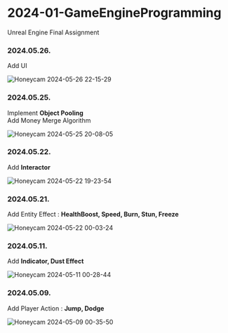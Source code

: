 # 2024-01-GameEngineProgramming
 Unreal Engine Final Assignment

### 2024.05.26.
Add UI

![Honeycam 2024-05-26 22-15-29](https://github.com/areasplash/2024-01-GameEngineProgramming/assets/50064865/450fcf6d-4929-4270-bca8-73de30dc1ad6)

### 2024.05.25.
Implement __Object Pooling__<br/>
Add Money Merge Algorithm

![Honeycam 2024-05-25 20-08-05](https://github.com/areasplash/2024-01-GameEngineProgramming/assets/50064865/673f3775-9160-4f3b-b4a8-f79dcb5bc472)

### 2024.05.22.
Add __Interactor__

![Honeycam 2024-05-22 19-23-54](https://github.com/areasplash/2024-01-GameEngineProgramming/assets/50064865/2ce287ec-d9bb-4794-b808-2a3be7368be2)

### 2024.05.21.
Add Entity Effect : __HealthBoost, Speed, Burn, Stun, Freeze__

![Honeycam 2024-05-22 00-03-24](https://github.com/areasplash/2024-01-GameEngineProgramming/assets/50064865/ed2bcdd8-0840-4feb-bba5-7e4c5bf0fa73)

### 2024.05.11.
Add __Indicator, Dust Effect__

![Honeycam 2024-05-11 00-28-44](https://github.com/areasplash/2024-01-GameEngineProgramming/assets/50064865/ddf8d422-5da2-48d3-93f1-f959cf6ff958)

### 2024.05.09.
Add Player Action : __Jump, Dodge__

![Honeycam 2024-05-09 00-35-50](https://github.com/areasplash/2024-01-GameEngineProgramming/assets/50064865/410110d1-d7e7-4a67-b51d-2271a4541373)
